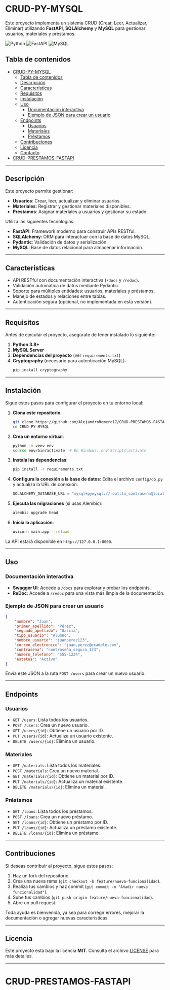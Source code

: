 # CRUD-PY-MYSQL

Este proyecto implementa un sistema CRUD (Crear, Leer, Actualizar, Eliminar) utilizando **FastAPI**, **SQLAlchemy** y **MySQL** para gestionar usuarios, materiales y préstamos.

![Python](https://img.shields.io/badge/python-3670A0?style=for-the-badge&logo=python&logoColor=ffdd54)
![FastAPI](https://img.shields.io/badge/FastAPI-005571?style=for-the-badge&logo=fastapi)
![MySQL](https://img.shields.io/badge/mysql-4479A1.svg?style=for-the-badge&logo=mysql&logoColor=white)

## Tabla de contenidos

- [CRUD-PY-MYSQL](#crud-py-mysql)
  - [Tabla de contenidos](#tabla-de-contenidos)
  - [Descripción](#descripción)
  - [Características](#características)
  - [Requisitos](#requisitos)
  - [Instalación](#instalación)
  - [Uso](#uso)
    - [Documentación interactiva](#documentación-interactiva)
    - [Ejemplo de JSON para crear un usuario](#ejemplo-de-json-para-crear-un-usuario)
  - [Endpoints](#endpoints)
    - [Usuarios](#usuarios)
    - [Materiales](#materiales)
    - [Préstamos](#préstamos)
  - [Contribuciones](#contribuciones)
  - [Licencia](#licencia)
  - [Contacto](#contacto)
- [CRUD-PRESTAMOS-FASTAPI](#crud-prestamos-fastapi)

---

## Descripción

Este proyecto permite gestionar:
- **Usuarios**: Crear, leer, actualizar y eliminar usuarios.
- **Materiales**: Registrar y gestionar materiales disponibles.
- **Préstamos**: Asignar materiales a usuarios y gestionar su estado.

Utiliza las siguientes tecnologías:
- **FastAPI**: Framework moderno para construir APIs RESTful.
- **SQLAlchemy**: ORM para interactuar con la base de datos MySQL.
- **Pydantic**: Validación de datos y serialización.
- **MySQL**: Base de datos relacional para almacenar información.

---

## Características

- API RESTful con documentación interactiva (`/docs` y `/redoc`).
- Validación automática de datos mediante Pydantic.
- Soporte para múltiples entidades: usuarios, materiales y préstamos.
- Manejo de estados y relaciones entre tablas.
- Autenticación segura (opcional, no implementada en esta versión).

---

## Requisitos

Antes de ejecutar el proyecto, asegúrate de tener instalado lo siguiente:

1. **Python 3.8+**
2. **MySQL Server**
3. **Dependencias del proyecto** (ver `requirements.txt`)
4. **Cryptography** (necesario para autenticación MySQL):
   ```bash
   pip install cryptography
   ```

---

## Instalación

Sigue estos pasos para configurar el proyecto en tu entorno local:

1. **Clona este repositorio**:
   ```bash
   git clone https://github.com/AlejandroRomero17/CRUD-PRESTAMOS-FASTAPI
   cd CRUD-PY-MYSQL
   ```

2. **Crea un entorno virtual**:
   ```bash
   python -m venv env
   source env/bin/activate  # En Windows: env\Scripts\activate
   ```

3. **Instala las dependencias**:
   ```bash
   pip install -r requirements.txt
   ```

4. **Configura la conexión a la base de datos**:
   Edita el archivo `config/db.py` y actualiza la URL de conexión:
   ```python
   SQLALCHEMY_DATABASE_URL = "mysql+pymysql://root:tu_contraseña@localhost:3306/base_prueba"
   ```

5. **Ejecuta las migraciones** (si usas Alembic):
   ```bash
   alembic upgrade head
   ```

6. **Inicia la aplicación**:
   ```bash
   uvicorn main:app --reload
   ```

La API estará disponible en `http://127.0.0.1:8000`.

---

## Uso

### Documentación interactiva

- **Swagger UI**: Accede a `/docs` para explorar y probar los endpoints.
- **ReDoc**: Accede a `/redoc` para una vista más limpia de la documentación.

### Ejemplo de JSON para crear un usuario

```json
{
    "nombre": "Juan",
    "primer_apellido": "Pérez",
    "segundo_apellido": "García",
    "tipo_usuario": "Alumno",
    "nombre_usuario": "juanperez123",
    "correo_electronico": "juan.perez@example.com",
    "contrasena": "contraseña_segura_123",
    "numero_telefono": "555-1234",
    "estatus": "Activo"
}
```

Envía este JSON a la ruta `POST /users` para crear un nuevo usuario.

---

## Endpoints

### Usuarios
- `GET /users`: Lista todos los usuarios.
- `POST /users`: Crea un nuevo usuario.
- `GET /users/{id}`: Obtiene un usuario por ID.
- `PUT /users/{id}`: Actualiza un usuario existente.
- `DELETE /users/{id}`: Elimina un usuario.

### Materiales
- `GET /materials`: Lista todos los materiales.
- `POST /materials`: Crea un nuevo material.
- `GET /materials/{id}`: Obtiene un material por ID.
- `PUT /materials/{id}`: Actualiza un material existente.
- `DELETE /materials/{id}`: Elimina un material.

### Préstamos
- `GET /loans`: Lista todos los préstamos.
- `POST /loans`: Crea un nuevo préstamo.
- `GET /loans/{id}`: Obtiene un préstamo por ID.
- `PUT /loans/{id}`: Actualiza un préstamo existente.
- `DELETE /loans/{id}`: Elimina un préstamo.

---

## Contribuciones

Si deseas contribuir al proyecto, sigue estos pasos:

1. Haz un fork del repositorio.
2. Crea una nueva rama (`git checkout -b feature/nueva-funcionalidad`).
3. Realiza tus cambios y haz commit (`git commit -m "Añadir nueva funcionalidad"`).
4. Sube tus cambios (`git push origin feature/nueva-funcionalidad`).
5. Abre un pull request.

Toda ayuda es bienvenida, ya sea para corregir errores, mejorar la documentación o agregar nuevas características.

---

## Licencia

Este proyecto está bajo la licencia **MIT**. Consulta el archivo [LICENSE](LICENSE) para más detalles.

---
# CRUD-PRESTAMOS-FASTAPI
